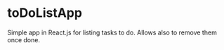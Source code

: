 # toDoListApp
Simple app in React.js for listing tasks to do. Allows also to remove them once done.

